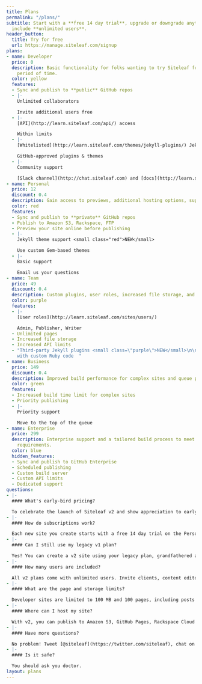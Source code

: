 ```yaml
---
title: Plans
permalink: "/plans/"
subtitle: Start with a **free 14 day trial**, upgrade or downgrade anytime. All plans
  include **unlimited users**.
header_button:
  title: Try for free
  url: https://manage.siteleaf.com/signup
plans:
- name: Developer
  price: 0
  description: Basic functionality for folks wanting to try Siteleaf for an unlimited
    period of time.
  color: yellow
  features:
  - Sync and publish to **public** GitHub repos
  - |-
    Unlimited collaborators

    Invite additional users free
  - |-
    [API](http://learn.siteleaf.com/api/) access

    Within limits
  - |-
    [Whitelisted](http://learn.siteleaf.com/themes/jekyll-plugins/) Jekyll plugins

    GitHub-approved plugins & themes
  - |-
    Community support

    [Slack channel](http://chat.siteleaf.com) and [docs](http://learn.siteleaf.com)
- name: Personal
  price: 12
  discount: 0.4
  description: Gain access to previews, additional hosting options, support, and more.
  color: red
  features:
  - Sync and publish to **private** GitHub repos
  - Publish to Amazon S3, Rackspace, FTP
  - Preview your site online before publishing
  - |-
    Jekyll theme support <small class="red">NEW</small>

    Use custom Gem-based themes
  - |-
    Basic support

    Email us your questions
- name: Team
  price: 49
  discount: 0.4
  description: Custom plugins, user roles, increased file storage, and unlimited pages.
  color: purple
  features:
  - |-
    [User roles](http://learn.siteleaf.com/sites/users/)

    Admin, Publisher, Writer
  - Unlimited pages
  - Increased file storage
  - Increased API limits
  - "Third-party Jekyll plugins <small class=\"purple\">NEW</small>\n\nBuild sites
    with custom Ruby code  "
- name: Business
  price: 149
  discount: 0.4
  description: Improved build performance for complex sites and queue priority.
  color: green
  features:
  - Increased build time limit for complex sites
  - Priority publishing
  - |-
    Priority support

    Move to the top of the queue
- name: Enterprise
  price: 299
  description: Enterprise support and a tailored build process to meet your site’s
    requirements.
  color: blue
  hidden_features:
  - Sync and publish to GitHub Enterprise
  - Scheduled publishing
  - Custom build server
  - Custom API limits
  - Dedicated support
questions:
- |-
  #### What's early-bird pricing?

  To celebrate the launch of Siteleaf v2 and show appreciation to early adopters, we're offering a deal on our site plans. Sign up while we have early-bird pricing to lock in the price.
- |-
  #### How do subscriptions work?

  Each new site you create starts with a free 14 day trial on the Personal plan, no credit card required. At the end of your trial, you'll be prompted to select a plan. You can upgrade or downgrade at any time and your next month's bill will be prorated. Sites are billed monthly.
- |-
  #### Can I still use my legacy v1 plan?

  Yes! You can create a v2 site using your legacy plan, grandfathered at its current price. Legacy plans are held to its original user and site limits, and do not include advanced features like third-party Jekyll plugins. You can upgrade to a v2 plan at any time from your site’s settings page and cancel your legacy plan from your account page. You can also add v2 sites on top of your legacy plan if you hit your limit.
- |-
  #### How many users are included?

  All v2 plans come with unlimited users. Invite clients, content editors, and collaborators at no extra cost. Upgrade to the Team (or higher) plan to take advantage of [user roles](http://learn.siteleaf.com/sites/users/) for admins, publishers, and writers. For those on a legacy plan, user limits may apply (see your account page for details).
- |-
  #### What are the page and storage limits?

  Developer sites are limited to 100 MB and 100 pages, including posts and documents. Personal sites are limited to 500 MB and 500 pages. All other plans, including legacy plans, come with unlimited pages and 1 GB of storage (as [limited by GitHub](https://help.github.com/articles/what-is-my-disk-quota/)).
- |-
  #### Where can I host my site?

  With v2, you can publish to Amazon S3, GitHub Pages, Rackspace Cloud Files, or any host that supports FTP or FTPS (Digital Ocean, Media Temple,  Dreamhost, GoDaddy, etc). Unlike v1, we no longer offer built-in Siteleaf Hosting. We decided to focus our efforts on being the best CMS and let others be the best hosting company.
- |-
  #### Have more questions?

  No problem! Tweet [@siteleaf](https://twitter.com/siteleaf), chat on [Slack](http://chat.siteleaf.com), or [email us](mailto:billing@siteleaf.com?subject=Question%20about%20your%20plans).
- |-
  #### Is it safe?

  You should ask you doctor.
layout: plans
---
```


